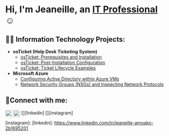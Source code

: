 # <h1>Hi, I'm Jeaneille, an <a href="https://www.linkedin.com/in/jeaneille-amoako-2b1695201">IT Professional</a>☺</h1>

<h2>👨‍💻 Information Technology Projects:</h2>

- <b>osTicket (Help Desk Ticketing System)</b>
  - [osTicket: Prerequisites and Installation](https://github.com/JeaneilleAmoako/osticket-prereqs)
  - [osTicket: Post-Installation Configuration](https://github.com/JeaneilleAmoako/post-install-config)
  - [osTicket: Ticket Lifecycle Examples](https://github.com/JeaneilleAmoako/ticket-lifecycle)
- <b>Microsoft Azure</b>
  - [Configuring  Active Directory within Azure VMs](https://github.com/JeaneilleAmoako/configure-ad)
  - [Network Security Groups (NSGs) and Inspecting Network Protocols](https://github.com/JeaneilleAmoako/azure-network-protocols)

<h2>🤳Connect with me:</h2>


[<img align="left" alt="Jeaneille | LinkedIn" width="22px" src="https://cdn.jsdelivr.net/npm/simple-icons@v3/icons/linkedin.svg" />][linkedin]
[<img align="left" alt="Jeaneille | Instagram" width="22px" src="https://cdn.jsdelivr.net/npm/simple-icons@v3/icons/instagram.svg" />][instagram]


[instagram]: 
[linkedin]: https://www.linkedin.com/in/jeaneille-amoako-2b1695201
